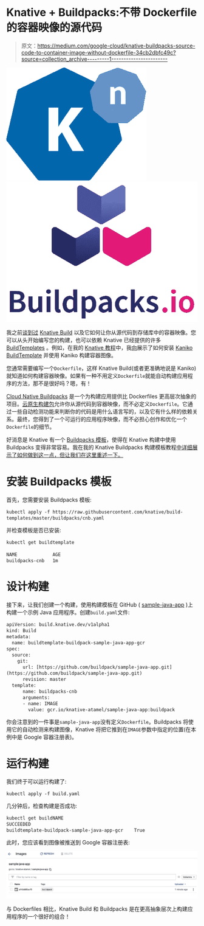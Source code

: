 # Knative + Buildpacks:不带 Dockerfile 的容器映像的源代码

> 原文：<https://medium.com/google-cloud/knative-buildpacks-source-code-to-container-image-without-dockerfile-34cb2dbfc49c?source=collection_archive---------1----------------------->

![](img/5a3647e1945046d7027a568aa7a7ec27.png)![](img/d1ed933eafa12b00ec80d08941a6ae70.png)

我之前[谈到过](/google-cloud/hands-on-knative-part-3-d8731ad2f23d) [Knative Build](https://github.com/knative/build) 以及它如何让你从源代码到存储库中的容器映像。您可以从头开始编写您的构建，也可以依赖 Knative 已经提供的许多 [BuildTemplates](https://github.com/knative/build-templates) 。例如，在我的 [Knative 教程](https://github.com/meteatamel/knative-tutorial)中，我[向](https://github.com/meteatamel/knative-tutorial/blob/master/docs/10.5-kanikobuildtemplate.md)展示了如何安装 [Kaniko BuildTemplate](https://github.com/knative/build-templates/tree/master/kaniko) 并使用 Kaniko 构建容器图像。

您通常需要编写一个`Dockerfile`，这样 Knative Build(或者更准确地说是 Kaniko)就知道如何构建容器映像。如果有一种不用定义`Dockerfile`就能自动构建应用程序的方法，那不是很好吗？嗯，有！

[Cloud Native Buildpacks](https://buildpacks.io/) 是一个为构建应用提供比 Dockerfiles 更高层次抽象的项目。[云原生构建包](https://buildpacks.io/)允许你从源代码到容器映像，而不必定义`Dockerfile`。它通过一些自动检测功能来判断你的代码是用什么语言写的，以及它有什么样的依赖关系。最终，您得到了一个可运行的应用程序映像，而不必担心创作和优化一个`Dockerfile`的细节。

好消息是 Knative 有一个 [Buildpacks 模板](https://github.com/knative/build-templates/tree/master/buildpacks)，使得在 Knative 构建中使用 Buildpacks 变得非常容易。我在我的 Knative Buildpacks 构建模板教程[中详细展示了如何做到这一点，但让我们在这里重述一下。](https://github.com/meteatamel/knative-tutorial/blob/master/docs/10.7-buildpacksbuildtemplate.md)

# 安装 Buildpacks 模板

首先，您需要安装 Buildpacks 模板:

```
kubectl apply -f https://raw.githubusercontent.com/knative/build-templates/master/buildpacks/cnb.yaml
```

并检查模板是否已安装:

```
kubectl get buildtemplate

NAME             AGE
buildpacks-cnb   1m
```

# 设计构建

接下来，让我们创建一个构建，使用构建模板在 GitHub ( [sample-java-app](https://github.com/buildpack/sample-java-app.git) )上构建一个示例 Java 应用程序。创建`build.yaml`文件:

```
apiVersion: build.knative.dev/v1alpha1
kind: Build
metadata:
  name: buildtemplate-buildpack-sample-java-app-gcr
spec:
  source:
    git:
      url: [https://github.com/buildpack/sample-java-app.git](https://github.com/buildpack/sample-java-app.git)
      revision: master
  template:
      name: buildpacks-cnb
      arguments:
      - name: IMAGE
        value: gcr.io/knative-atamel/sample-java-app:buildpack
```

你会注意到的一件事是`sample-java-app`没有定义`Dockerfile`。Buildpacks 将使用它的自动检测来构建图像，Knative 将把它推到在`IMAGE`参数中指定的位置(在本例中是 Google 容器注册表)。

# 运行构建

我们终于可以运行构建了:

```
kubectl apply -f build.yaml
```

几分钟后，检查构建是否成功:

```
kubectl get buildNAME                                          SUCCEEDED   
buildtemplate-buildpack-sample-java-app-gcr    True
```

此时，您应该看到图像被推送到 Google 容器注册表:

![](img/16b17195c5c5c247fea8886c20598c86.png)

与 Dockerfiles 相比，Knative Build 和 Buildpacks 是在更高抽象层次上构建应用程序的一个很好的组合！